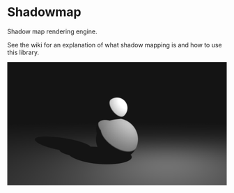 # Shadowmap

Shadow map rendering engine.

See the wiki for an explanation of what shadow mapping is and how to use this library.

![Example render](https://github.com/phuang1024/shadowmap/blob/main/examples/scene1.png)
